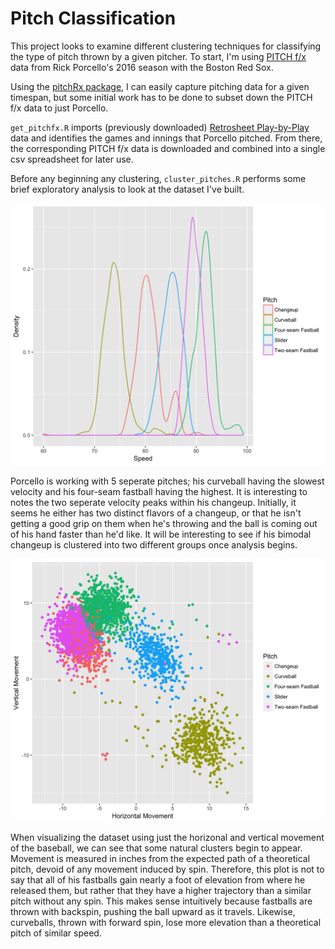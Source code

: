 # Pitch Classification

This project looks to examine different clustering techniques for classifying the type of pitch thrown by a given pitcher. To start, I'm using [PITCH f/x](https://en.wikipedia.org/wiki/PITCHf/x) data from Rick Porcello's 2016 season with the Boston Red Sox. 

Using the [pitchRx package](https://cran.r-project.org/web/packages/pitchRx/pitchRx.pdf), I can easily capture pitching data for a given timespan, but some initial work has to be done to subset down the PITCH f/x data to just Porcello.

`get_pitchfx.R` imports (previously downloaded) [Retrosheet Play-by-Play](http://www.retrosheet.org/game.htm) data and identifies the games and innings that Porcello pitched. From there, the corresponding PITCH f/x data is downloaded and combined into a single csv spreadsheet for later use.

Before any beginning any clustering, `cluster_pitches.R` performs some brief exploratory analysis to look at the dataset I've built. 

![alt text](https://raw.githubusercontent.com/jcusick13/baseball/master/pitch_classification/images/speed.png "Speed by pitch type")

Porcello is working with 5 seperate pitches; his curveball having the slowest velocity and his four-seam fastball having the highest. It is interesting to notes the two seperate velocity peaks within his changeup. Initially, it seems he either has two distinct flavors of a changeup, or that he isn't getting a good grip on them when he's throwing and the ball is coming out of his hand faster than he'd like. It will be interesting to see if his bimodal changeup is clustered into two different groups once analysis begins.

![alt text](https://raw.githubusercontent.com/jcusick13/baseball/master/pitch_classification/images/type.png "Pitch movement - as seen from the umpire's view")

When visualizing the dataset using just the horizonal and vertical movement of the baseball, we can see that some natural clusters begin to appear. Movement is measured in inches from the expected path of a theoretical pitch, devoid of any movement induced by spin. Therefore, this plot is not to say that all of his fastballs gain nearly a foot of elevation from where he released them, but rather that they have a higher trajectory than a similar pitch without any spin. This makes sense intuitively because fastballs are thrown with backspin, pushing the ball upward as it travels. Likewise, curveballs, thrown with forward spin, lose more elevation than a theoretical pitch of similar speed.